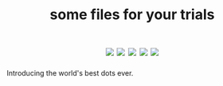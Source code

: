 <h1 align="center">some files for your trials</h1>
<h1 align="center"><img src="https://img.shields.io/badge/LUA-blue?style=for-the-badge&logo=lua">    <img src="https://img.shields.io/badge/OPEN%20SOURCE-purple?style=for-the-badge&logo=git">    <img src="https://img.shields.io/github/stars/oreo-zip/dotfiles?color=yellow&label=STARS&logo=Github&style=for-the-badge">    <img src="https://img.shields.io/badge/AWESOME%20WM-gray?style=for-the-badge&logo=awesomewm">    <img src="https://img.shields.io/badge/ARCHLINUX-blue?style=for-the-badge&logo=archlinux"></h1>

Introducing the world's best dots ever.
